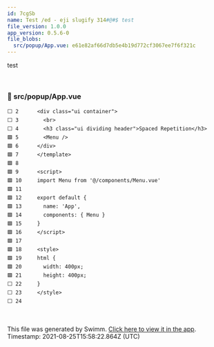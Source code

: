 ```yaml
---
id: 7cgSb
name: Test /ed - eji slugify 314#@#$ test
file_version: 1.0.0
app_version: 0.5.6-0
file_blobs:
  src/popup/App.vue: e61e82af66d7db5e4b19d772cf3067ee7f6f321c
---
```


test

<br/>

<!-- NOTE-swimm-snippet: the lines below links your snippet to Swimm -->
### 📄 src/popup/App.vue
```vue
⬜ 2      <div class="ui container">
⬜ 3        <br>
⬜ 4        <h3 class="ui dividing header">Spaced Repetition</h3>
🟩 5        <Menu />
🟩 6      </div>
🟩 7      </template>
🟩 8      
🟩 9      <script>
🟩 10     import Menu from '@/components/Menu.vue'
🟩 11     
🟩 12     export default {
🟩 13       name: 'App',
🟩 14       components: { Menu }
🟩 15     }
🟩 16     </script>
🟩 17     
🟩 18     <style>
🟩 19     html {
🟩 20       width: 400px;
🟩 21       height: 400px;
⬜ 22     }
⬜ 23     </style>
⬜ 24     
```

<br/>

This file was generated by Swimm. [Click here to view it in the app](http://localhost:5000/#/repos/Z2l0aHViJTNBJTNBc3ItZXh0ZW5zaW9uJTNBJTNBZG91ZWs=/docs/7cgSb). Timestamp: 2021-08-25T15:58:22.864Z (UTC)